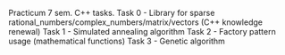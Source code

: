 Practicum 7 sem. C++ tasks.
Task 0 - Library for sparse rational_numbers/complex_numbers/matrix/vectors (C++ knowledge renewal)
Task 1 - Simulated annealing algorithm
Task 2 - Factory pattern usage (mathematical functions)
Task 3 - Genetic algorithm
